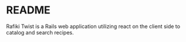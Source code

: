 # README

Rafiki Twist is a Rails web application utilizing react on the client side to catalog and search recipes.
